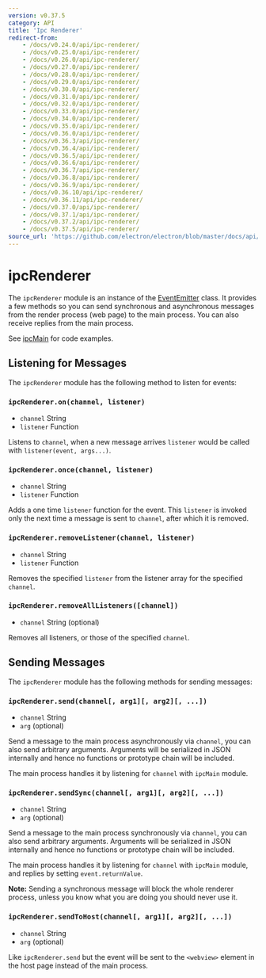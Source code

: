 ```yaml
---
version: v0.37.5
category: API
title: 'Ipc Renderer'
redirect-from:
    - /docs/v0.24.0/api/ipc-renderer/
    - /docs/v0.25.0/api/ipc-renderer/
    - /docs/v0.26.0/api/ipc-renderer/
    - /docs/v0.27.0/api/ipc-renderer/
    - /docs/v0.28.0/api/ipc-renderer/
    - /docs/v0.29.0/api/ipc-renderer/
    - /docs/v0.30.0/api/ipc-renderer/
    - /docs/v0.31.0/api/ipc-renderer/
    - /docs/v0.32.0/api/ipc-renderer/
    - /docs/v0.33.0/api/ipc-renderer/
    - /docs/v0.34.0/api/ipc-renderer/
    - /docs/v0.35.0/api/ipc-renderer/
    - /docs/v0.36.0/api/ipc-renderer/
    - /docs/v0.36.3/api/ipc-renderer/
    - /docs/v0.36.4/api/ipc-renderer/
    - /docs/v0.36.5/api/ipc-renderer/
    - /docs/v0.36.6/api/ipc-renderer/
    - /docs/v0.36.7/api/ipc-renderer/
    - /docs/v0.36.8/api/ipc-renderer/
    - /docs/v0.36.9/api/ipc-renderer/
    - /docs/v0.36.10/api/ipc-renderer/
    - /docs/v0.36.11/api/ipc-renderer/
    - /docs/v0.37.0/api/ipc-renderer/
    - /docs/v0.37.1/api/ipc-renderer/
    - /docs/v0.37.2/api/ipc-renderer/
    - /docs/v0.37.5/api/ipc-renderer/
source_url: 'https://github.com/electron/electron/blob/master/docs/api/ipc-renderer.md'
---
```


# ipcRenderer

The `ipcRenderer` module is an instance of the
[EventEmitter](https://nodejs.org/api/events.html) class. It provides a few
methods so you can send synchronous and asynchronous messages from the render
process (web page) to the main process.  You can also receive replies from the
main process.

See [ipcMain](http://electron.atom.io/docs/v0.37.5/api/ipc-main) for code examples.

## Listening for Messages

The `ipcRenderer` module has the following method to listen for events:

### `ipcRenderer.on(channel, listener)`

* `channel` String
* `listener` Function

Listens to `channel`, when a new message arrives `listener` would be called with
`listener(event, args...)`.

### `ipcRenderer.once(channel, listener)`

* `channel` String
* `listener` Function

Adds a one time `listener` function for the event. This `listener` is invoked
only the next time a message is sent to `channel`, after which it is removed.

### `ipcRenderer.removeListener(channel, listener)`

* `channel` String
* `listener` Function

Removes the specified `listener` from the listener array for the specified
`channel`.

### `ipcRenderer.removeAllListeners([channel])`

* `channel` String (optional)

Removes all listeners, or those of the specified `channel`.

## Sending Messages

The `ipcRenderer` module has the following methods for sending messages:

### `ipcRenderer.send(channel[, arg1][, arg2][, ...])`

* `channel` String
* `arg` (optional)

Send a message to the main process asynchronously via `channel`, you can also
send arbitrary arguments. Arguments will be serialized in JSON internally and
hence no functions or prototype chain will be included.

The main process handles it by listening for `channel` with `ipcMain` module.

### `ipcRenderer.sendSync(channel[, arg1][, arg2][, ...])`

* `channel` String
* `arg` (optional)

Send a message to the main process synchronously via `channel`, you can also
send arbitrary arguments. Arguments will be serialized in JSON internally and
hence no functions or prototype chain will be included.

The main process handles it by listening for `channel` with `ipcMain` module,
and replies by setting `event.returnValue`.

**Note:** Sending a synchronous message will block the whole renderer process,
unless you know what you are doing you should never use it.

### `ipcRenderer.sendToHost(channel[, arg1][, arg2][, ...])`

* `channel` String
* `arg` (optional)

Like `ipcRenderer.send` but the event will be sent to the `<webview>` element in
the host page instead of the main process.
